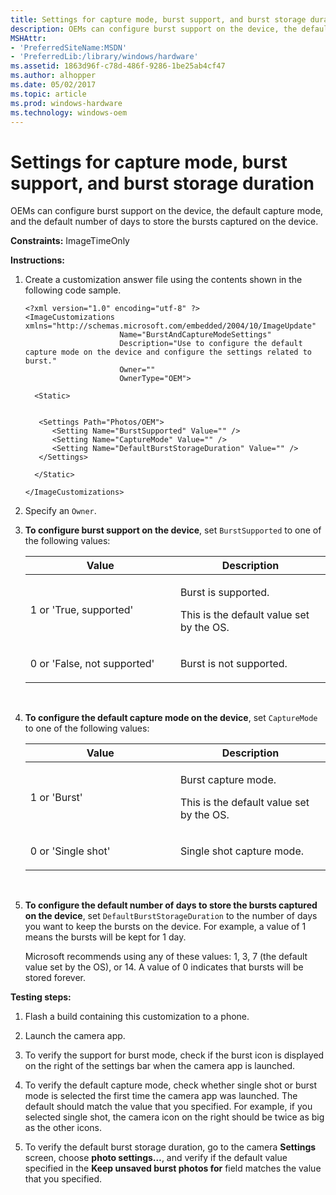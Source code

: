 ```yaml
---
title: Settings for capture mode, burst support, and burst storage duration
description: OEMs can configure burst support on the device, the default capture mode, and the default number of days to store the bursts captured on the device.
MSHAttr:
- 'PreferredSiteName:MSDN'
- 'PreferredLib:/library/windows/hardware'
ms.assetid: 1863d96f-c78d-486f-9286-1be25ab4cf47
ms.author: alhopper
ms.date: 05/02/2017
ms.topic: article
ms.prod: windows-hardware
ms.technology: windows-oem
---
```


# Settings for capture mode, burst support, and burst storage duration


OEMs can configure burst support on the device, the default capture mode, and the default number of days to store the bursts captured on the device.

<a href="" id="constraints---imagetimeonly"></a>**Constraints:** ImageTimeOnly  

<a href="" id="instructions-"></a>**Instructions:**  
1.  Create a customization answer file using the contents shown in the following code sample.

    ```
    <?xml version="1.0" encoding="utf-8" ?>  
    <ImageCustomizations xmlns="http://schemas.microsoft.com/embedded/2004/10/ImageUpdate"  
                         Name="BurstAndCaptureModeSettings"  
                         Description="Use to configure the default capture mode on the device and configure the settings related to burst."  
                         Owner=""  
                         OwnerType="OEM"> 
      
      <Static>  


       <Settings Path="Photos/OEM">  
          <Setting Name="BurstSupported" Value="" />  
          <Setting Name="CaptureMode" Value="" />  
          <Setting Name="DefaultBurstStorageDuration" Value="" />  
       </Settings> 

      </Static>

    </ImageCustomizations>
    ```

2.  Specify an `Owner`.

3.  **To configure burst support on the device**, set `BurstSupported` to one of the following values:

    <table>
    <colgroup>
    <col width="50%" />
    <col width="50%" />
    </colgroup>
    <thead>
    <tr class="header">
    <th>Value</th>
    <th>Description</th>
    </tr>
    </thead>
    <tbody>
    <tr class="odd">
    <td><p>1 or 'True, supported'</p></td>
    <td><p>Burst is supported.</p>
    <p>This is the default value set by the OS.</p></td>
    </tr>
    <tr class="even">
    <td><p>0 or 'False, not supported'</p></td>
    <td><p>Burst is not supported.</p></td>
    </tr>
    </tbody>
    </table>

     

4.  **To configure the default capture mode on the device**, set `CaptureMode` to one of the following values:

    <table>
    <colgroup>
    <col width="50%" />
    <col width="50%" />
    </colgroup>
    <thead>
    <tr class="header">
    <th>Value</th>
    <th>Description</th>
    </tr>
    </thead>
    <tbody>
    <tr class="odd">
    <td><p>1 or 'Burst'</p></td>
    <td><p>Burst capture mode.</p>
    <p>This is the default value set by the OS.</p></td>
    </tr>
    <tr class="even">
    <td><p>0 or 'Single shot'</p></td>
    <td><p>Single shot capture mode.</p></td>
    </tr>
    </tbody>
    </table>

     

5.  **To configure the default number of days to store the bursts captured on the device**, set `DefaultBurstStorageDuration` to the number of days you want to keep the bursts on the device. For example, a value of 1 means the bursts will be kept for 1 day.

    Microsoft recommends using any of these values: 1, 3, 7 (the default value set by the OS), or 14. A value of 0 indicates that bursts will be stored forever.

<a href="" id="testing-steps-"></a>**Testing steps:**  
1.  Flash a build containing this customization to a phone.

2.  Launch the camera app.

3.  To verify the support for burst mode, check if the burst icon is displayed on the right of the settings bar when the camera app is launched.

4.  To verify the default capture mode, check whether single shot or burst mode is selected the first time the camera app was launched. The default should match the value that you specified. For example, if you selected single shot, the camera icon on the right should be twice as big as the other icons.

5.  To verify the default burst storage duration, go to the camera **Settings** screen, choose **photo settings…**, and verify if the default value specified in the **Keep unsaved burst photos for** field matches the value that you specified.

 

 







